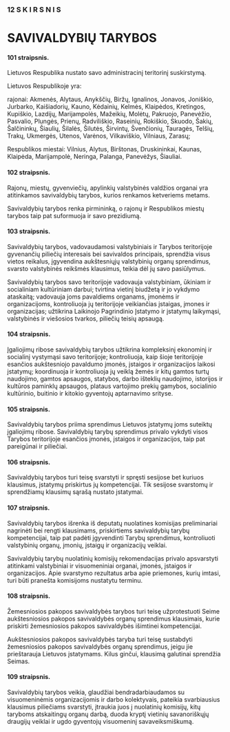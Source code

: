 ### 12 S K I R S N I S

# SAVIVALDYBIŲ TARYBOS

#### 101 straipsnis.

Lietuvos Respublika nustato savo administracinį teritorinį suskirstymą.

Lietuvos Respublikoje yra:

rajonai: Akmenės, Alytaus, Anykščių, Biržų, Ignalinos, Jonavos, Joniškio, Jurbarko, Kaišiadorių, Kauno, Kėdainių, Kelmės, Klaipėdos, Kretingos, Kupiškio, Lazdijų, Marijampolės, Mažeikių, Molėtų, Pakruojo, Panevėžio, Pasvalio, Plungės, Prienų, Radviliškio, Raseinių, Rokiškio, Skuodo, Šakių, Šalčininkų, Šiaulių, Šilalės, Šilutės, Širvintų, Švenčionių, Tauragės, Telšių, Trakų, Ukmergės, Utenos, Varėnos, Vilkaviškio, Vilniaus, Zarasų;

Respublikos miestai: Vilnius, Alytus, Birštonas, Druskininkai, Kaunas, Klaipėda, Marijampolė, Neringa, Palanga, Panevėžys, Šiauliai.

#### 102 straipsnis.

Rajonų, miestų, gyvenviečių, apylinkių valstybinės valdžios organai yra atitinkamos savivaldybių tarybos, kurios renkamos ketveriems metams.

Savivaldybių tarybos renka pirmininką, o rajonų ir Respublikos miestų tarybos taip pat suformuoja ir savo prezidiumą.

#### 103 straipsnis.

Savivaldybių tarybos, vadovaudamosi valstybiniais ir Tarybos teritorijoje gyvenančių piliečių interesais bei savivaldos principais, sprendžia visus vietos reikalus, įgyvendina aukštesniųjų valstybinių organų sprendimus, svarsto valstybinės reikšmės klausimus, teikia dėl jų savo pasiūlymus.

Savivaldybių tarybos savo teritorijoje vadovauja valstybiniam, ūkiniam ir socialiniam kultūriniam darbui; tvirtina vietinį biudžetą ir jo vykdymo ataskaitą; vadovauja joms pavaldiems organams, įmonėms ir organizacijoms, kontroliuoja jų teritorijoje veikiančias įstaigas, įmones ir organizacijas; užtikrina Laikinojo Pagrindinio Įstatymo ir įstatymų laikymąsi, valstybinės ir viešosios tvarkos, piliečių teisių apsaugą.

#### 104 straipsnis.

Įgaliojimų ribose savivaldybių tarybos užtikrina kompleksinį ekonominį ir socialinį vystymąsi savo teritorijoje; kontroliuoja, kaip šioje teritorijoje esančios aukštesniojo pavaldumo įmonės, įstaigos ir organizacijos laikosi įstatymų; koordinuoja ir kontroliuoja jų veiklą žemės ir kitų gamtos turtų naudojimo, gamtos apsaugos, statybos, darbo išteklių naudojimo, istorijos ir kultūros paminklų apsaugos, plataus vartojimo prekių gamybos, socialinio kultūrinio, buitinio ir kitokio gyventojų aptarnavimo srityse.

#### 105 straipsnis.

Savivaldybių tarybos priima sprendimus Lietuvos įstatymų joms suteiktų įgaliojimų ribose. Savivaldybių tarybų sprendimus privalo vykdyti visos Tarybos teritorijoje esančios įmonės, įstaigos ir organizacijos, taip pat pareigūnai ir piliečiai.

#### 106 straipsnis.

Savivaldybių tarybos turi teisę svarstyti ir spręsti sesijose bet kuriuos klausimus, įstatymų priskirtus jų kompetencijai. Tik sesijose svarstomų ir sprendžiamų klausimų sąrašą nustato įstatymai.

#### 107 straipsnis.

Savivaldybių tarybos išrenka iš deputatų nuolatines komisijas preliminariai nagrinėti bei rengti klausimams, priskirtiems savivaldybių tarybų kompetencijai, taip pat padėti įgyvendinti Tarybų sprendimus, kontroliuoti valstybinių organų, įmonių, įstaigų ir organizacijų veiklai.

Savivaldybių tarybų nuolatinių komisijų rekomendacijas privalo apsvarstyti atitinkami valstybiniai ir visuomeniniai organai, įmonės, įstaigos ir organizacijos. Apie svarstymo rezultatus arba apie priemones, kurių imtasi, turi būti pranešta komisijoms nustatytu terminu.

#### 108 straipsnis.

Žemesniosios pakopos savivaldybės tarybos turi teisę užprotestuoti Seime aukštesniosios pakopos savivaldybės organų sprendimus klausimais, kurie priskirti žemesniosios pakopos savivaldybės išimtinei kompetencijai.

Aukštesniosios pakopos savivaldybės taryba turi teisę sustabdyti žemesniosios pakopos savivaldybės organų sprendimus, jeigu jie prieštarauja Lietuvos įstatymams. Kilus ginčui, klausimą galutinai sprendžia Seimas.

#### 109 straipsnis.

Savivaldybių tarybos veikia, glaudžiai bendradarbiaudamos su visuomeninėmis organizacijomis ir darbo kolektyvais, pateikia svarbiausius klausimus piliečiams svarstyti, įtraukia juos į nuolatinių komisijų, kitų taryboms atskaitingų organų darbą, duoda kryptį vietinių savanoriškųjų draugijų veiklai ir ugdo gyventojų visuomeninį savaveiksmiškumą.
